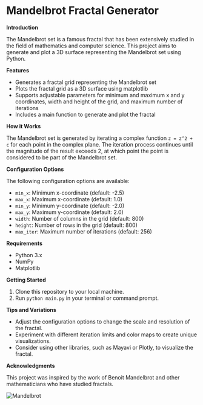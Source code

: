 **Mandelbrot Fractal Generator**
=============================

**Introduction**

The Mandelbrot set is a famous fractal that has been extensively studied in the field of mathematics and computer science. This project aims to generate and plot a 3D surface representing the Mandelbrot set using Python.

**Features**

* Generates a fractal grid representing the Mandelbrot set
* Plots the fractal grid as a 3D surface using matplotlib
* Supports adjustable parameters for minimum and maximum x and y coordinates, width and height of the grid, and maximum number of iterations
* Includes a main function to generate and plot the fractal

**How it Works**

The Mandelbrot set is generated by iterating a complex function `z = z^2 + c` for each point in the complex plane. The iteration process continues until the magnitude of the result exceeds 2, at which point the point is considered to be part of the Mandelbrot set.

**Configuration Options**

The following configuration options are available:

* `min_x`: Minimum x-coordinate (default: -2.5)
* `max_x`: Maximum x-coordinate (default: 1.0)
* `min_y`: Minimum y-coordinate (default: -2.0)
* `max_y`: Maximum y-coordinate (default: 2.0)
* `width`: Number of columns in the grid (default: 800)
* `height`: Number of rows in the grid (default: 800)
* `max_iter`: Maximum number of iterations (default: 256)

**Requirements**

* Python 3.x
* NumPy
* Matplotlib

**Getting Started**

1. Clone this repository to your local machine.
2. Run `python main.py` in your terminal or command prompt.

**Tips and Variations**

* Adjust the configuration options to change the scale and resolution of the fractal.
* Experiment with different iteration limits and color maps to create unique visualizations.
* Consider using other libraries, such as Mayavi or Plotly, to visualize the fractal.

**Acknowledgments**

This project was inspired by the work of Benoit Mandelbrot and other mathematicians who have studied fractals.

![Mandelbrot](https://github.com/TylerCodesTech/100-Days-Of-Python/assets/132624407/895af354-b651-41b1-81f2-f557ed5f9694)

